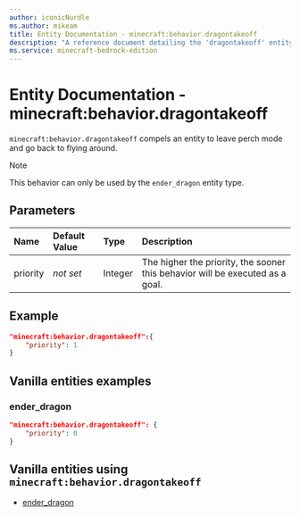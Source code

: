 ```yaml
---
author: iconicNurdle
ms.author: mikeam
title: Entity Documentation - minecraft:behavior.dragontakeoff
description: "A reference document detailing the 'dragontakeoff' entity goal"
ms.service: minecraft-bedrock-edition
---
```


# Entity Documentation - minecraft:behavior.dragontakeoff

`minecraft:behavior.dragontakeoff` compels an entity to leave perch mode and go back to flying around.

> [!NOTE]
> This behavior can only be used by the `ender_dragon` entity type.

## Parameters

|Name |Default Value  |Type  |Description  |
|:----------|:----------|:----------|:----------|
| priority|*not set*|Integer|The higher the priority, the sooner this behavior will be executed as a goal.|

## Example

```json
"minecraft:behavior.dragontakeoff":{
    "priority": 1
}
```

## Vanilla entities examples

### ender_dragon

```json
"minecraft:behavior.dragontakeoff": {
    "priority": 0
}
```

## Vanilla entities using `minecraft:behavior.dragontakeoff`

- [ender_dragon](../../../../Source/VanillaBehaviorPack_Snippets/entities/ender_dragon.md)
